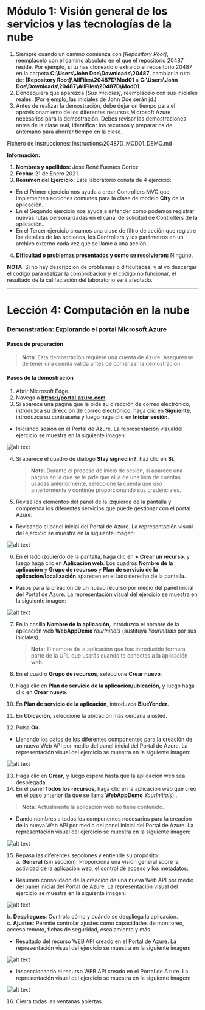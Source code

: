 # Módulo 1: Visión general de los servicios y las tecnologías de la nube



1. Siempre cuando un camino comienza con  *[Repository Root]*, reemplacelo con el camino absoluto en el que el repositorio 20487 reside. Por ejemplo, si tu has cloneado o extraido el repositorio 20487 en la carpeta **C:\Users\John Doe\Downloads\20487**, cambiar la ruta de: **[Repository Root]\AllFiles\20487D\Mod01** a **C:\Users\John Doe\Downloads\20487\AllFiles\20487D\Mod01**.
2. Dondequiera que aparezca *[Sus iniciales]*, reemplácelo con sus iniciales reales. (Por ejemplo, las iniciales de John Doe serán jd.)
3. Antes de realizar la demostración, debe dejar un tiempo para el aprovisionamiento de los diferentes recursos Microsoft Azure necesarios para la demostración. Debes revisar las demostraciones antes de la clase real, identificar los recursos y prepararlos de antemano para ahorrar tiempo en la clase.


Fichero de Instrucciones: Instructions\20487D_MOD01_DEMO.md

**Información:**

1. **Nombres y apellidos:** José René Fuentes Cortez
2. **Fecha:** 21 de Enero 2021.
3. **Resumen del Ejercicio:** Este laboratorio consta de 4 ejercicio:
- En el Primer ejercicio nos ayuda a  crear Controllers MVC que implementen acciones comunes para la clase de modelo **City** de la aplicación.
- En el Segundo ejercicio nos ayuda a entender como podemos registrar nuevas rutas personalizadas en el canal de solicitud de Controllers de la aplicación..
- En el Tercer ejercicio creamos una clase de filtro de acción que registre los detalles de las acciones, los Controllers y los parámetros en un archivo externo cada vez que se llame a una acción..

4. **Dificultad o problemas presentados y como se resolvieron:** Ninguno.

**NOTA**: Si no hay descripcion de problemas o dificultades, y al yo descargar el código para realizar la comprobacion y el código no funcionar, el resultado de la califaciación del laboratorio será afectado.

---



# Lección 4: Computación en la nube

### Demonstration: Explorando el portal Microsoft Azure

#### Pasos de preparación

  >**Nota**: Esta demostración requiere una cuenta de Azure. Asegúrense de tener una cuenta válida antes de comenzar la demostración.

#### Pasos de la demostración

1. Abrir Microsoft Edge.
2. Navega a **https://portal.azure.com**.
3. Si aparece una página que le pide su dirección de correo electrónico, introduzca su dirección de correo electrónico, haga clic en **Siguiente**, introduzca su contraseña y luego haga clic en **Iniciar sesión**.

- Iniciando sesión en el Portal de Azure. La representación visualdel ejercicio se muestra en la siguiente imagen:

![alt text](./Images/Fig-0a.jpg "Iniciando sesión en el Portal de Azure !!!")

4. Si aparece el cuadro de diálogo **Stay signed in?**, haz clic en **Sí**.

   >**Nota**: Durante el proceso de inicio de sesión, si aparece una página en la que se le pide que elija de una lista de cuentas usadas anteriormente, seleccione la cuenta que usó anteriormente y continúe proporcionando sus credenciales.

5. Revise los elementos del panel de la izquierda de la pantalla y comprenda los diferentes servicios que puede gestionar con el portal Azure.

- Revisando el panel inicial del Portal de Azure. La representación visual del ejercicio se muestra en la siguiente imagen:

![alt text](./Images/Fig-0b.jpg "Revisando el panel inicial del Portal de Azure !!!")

6. En el lado izquierdo de la pantalla, haga clic en **+ Crear un recurso**, y luego haga clic en **Aplicación web**. Los cuadros **Nombre de la aplicación** y **Grupo de recursos** y **Plan de servicio de la aplicación/localización** aparecen en el lado derecho de la pantalla.

- Pasos para la creación de un nuevo recurso por medio del panel inicial del Portal de Azure. La representación visual del ejercicio se muestra en la siguiente imagen:

![alt text](./Images/Fig-0c.jpg "Pasos para la creación de un recurso en el Portal de Azure !!!")

7. En la casilla **Nombre de la aplicación**, introduzca el nombre de la aplicación web **WebAppDemo**_YourInitials_ (sustituya _YourInitials_ por sus iniciales).  

   >**Nota**: El nombre de la aplicación que has introducido formará parte de la URL que usarás cuando te conectes a la aplicación web.
   
8. En el cuadro **Grupo de recursos**, seleccione **Crear nuevo**.
9. Haga clic en **Plan de servicio de la aplicación/ubicación**, y luego haga clic en **Crear nuevo**. 
10. En **Plan de servicio de la aplicación**, introduzca **BlueYonder**.
11. En **Ubicación**, seleccione la ubicación más cercana a usted.
12. Pulsa **Ok.**

- Llenando los datos de los diferentes componentes para la creación de un nueva Web API por medio del panel inicial del Portal de Azure. La representación visual del ejercicio se muestra en la siguiente imagen:

![alt text](./Images/Fig-0d.jpg "Pasos para la creación de un Web API en el Portal de Azure !!!")


13. Haga clic en **Crear**, y luego espere hasta que la aplicación web sea desplegada.
14. En el panel **Todos los recursos**, haga clic en la aplicación web que creó en el paso anterior (la que se llama **WebAppDemo** _YourInitials_)..  

   >**Nota**: Actualmente la aplicación web no tiene contenido.

- Dando nombres a todos los componentes necesarios para la creacion de la nueva Web API por medio del panel inicial del Portal de Azure. La representación visual del ejercicio se muestra en la siguiente imagen:

![alt text](./Images/Fig-0e.jpg "Nombre de todas las características del Web API a crear en el Portal de Azure !!!")

15. Repasa las diferentes secciones y entiende su propósito:  
  a. **General** (sin sección): Proporciona una visión general sobre la actividad de la aplicación web, el control de acceso y los metadatos. 

  - Resumen consolidado de la creación de una nueva Web API por medio del panel inicial del Portal de Azure. La representación visual del ejercicio se muestra en la siguiente imagen:

![alt text](./Images/Fig-0f.jpg "Resumen consolidado de las características del Web API a crear en el Portal de Azure !!!")

  b. **Despliegues**: Controla cómo y cuándo se despliega la aplicación.  
  c. **Ajustes**: Permite controlar ajustes como capacidades de monitoreo, acceso remoto, fichas de seguridad, escalamiento y más.

  - Resultado del recurso WEB API creado en el Portal de Azure. La representación visual del ejercicio se muestra en la siguiente imagen:

![alt text](./Images/Fig-0f.jpg "Resultado del recurso WEB API creadoen el Portal de Azure !!!")


  - Inspeccionando el recurso WEB API creado en el Portal de Azure. La representación visual del ejercicio se muestra en la siguiente imagen:

![alt text](./Images/Fig-0g.jpg "Inspeccionando el recurso WEB API creadoen el Portal de Azure !!!")


16. Cierra todas las ventanas abiertas.



